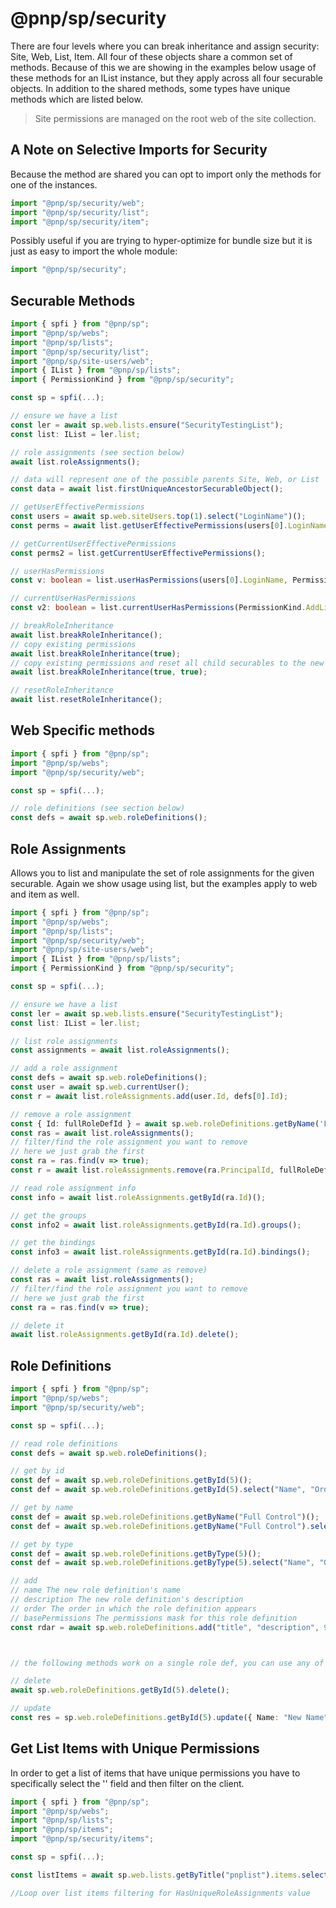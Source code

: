 # @pnp/sp/security

There are four levels where you can break inheritance and assign security: Site, Web, List, Item. All four of these objects share a common set of methods. Because of this we are showing in the examples below usage of these methods for an IList instance, but they apply across all four securable objects. In addition to the shared methods, some types have unique methods which are listed below.

> Site permissions are managed on the root web of the site collection.

## A Note on Selective Imports for Security

Because the method are shared you can opt to import only the methods for one of the instances.

```TypeScript
import "@pnp/sp/security/web";
import "@pnp/sp/security/list";
import "@pnp/sp/security/item";
```

Possibly useful if you are trying to hyper-optimize for bundle size but it is just as easy to import the whole module:

```TypeScript
import "@pnp/sp/security";
```

## Securable Methods

```TypeScript
import { spfi } from "@pnp/sp";
import "@pnp/sp/webs";
import "@pnp/sp/lists";
import "@pnp/sp/security/list";
import "@pnp/sp/site-users/web";
import { IList } from "@pnp/sp/lists";
import { PermissionKind } from "@pnp/sp/security";

const sp = spfi(...);

// ensure we have a list
const ler = await sp.web.lists.ensure("SecurityTestingList");
const list: IList = ler.list;

// role assignments (see section below)
await list.roleAssignments();

// data will represent one of the possible parents Site, Web, or List
const data = await list.firstUniqueAncestorSecurableObject();

// getUserEffectivePermissions
const users = await sp.web.siteUsers.top(1).select("LoginName")();
const perms = await list.getUserEffectivePermissions(users[0].LoginName);

// getCurrentUserEffectivePermissions
const perms2 = list.getCurrentUserEffectivePermissions();

// userHasPermissions
const v: boolean = list.userHasPermissions(users[0].LoginName, PermissionKind.AddListItems)

// currentUserHasPermissions
const v2: boolean = list.currentUserHasPermissions(PermissionKind.AddListItems)

// breakRoleInheritance
await list.breakRoleInheritance();
// copy existing permissions
await list.breakRoleInheritance(true);
// copy existing permissions and reset all child securables to the new permissions
await list.breakRoleInheritance(true, true);

// resetRoleInheritance
await list.resetRoleInheritance();
```

## Web Specific methods

```TypeScript
import { spfi } from "@pnp/sp";
import "@pnp/sp/webs";
import "@pnp/sp/security/web";

const sp = spfi(...);

// role definitions (see section below)
const defs = await sp.web.roleDefinitions();
```

## Role Assignments

Allows you to list and manipulate the set of role assignments for the given securable. Again we show usage using list, but the examples apply to web and item as well.

```TypeScript
import { spfi } from "@pnp/sp";
import "@pnp/sp/webs";
import "@pnp/sp/lists";
import "@pnp/sp/security/web";
import "@pnp/sp/site-users/web";
import { IList } from "@pnp/sp/lists";
import { PermissionKind } from "@pnp/sp/security";

const sp = spfi(...);

// ensure we have a list
const ler = await sp.web.lists.ensure("SecurityTestingList");
const list: IList = ler.list;

// list role assignments
const assignments = await list.roleAssignments();

// add a role assignment
const defs = await sp.web.roleDefinitions();
const user = await sp.web.currentUser();
const r = await list.roleAssignments.add(user.Id, defs[0].Id);

// remove a role assignment
const { Id: fullRoleDefId } = await sp.web.roleDefinitions.getByName('Full Control')();
const ras = await list.roleAssignments();
// filter/find the role assignment you want to remove
// here we just grab the first
const ra = ras.find(v => true);
const r = await list.roleAssignments.remove(ra.PrincipalId, fullRoleDefId);

// read role assignment info
const info = await list.roleAssignments.getById(ra.Id)();

// get the groups
const info2 = await list.roleAssignments.getById(ra.Id).groups();

// get the bindings
const info3 = await list.roleAssignments.getById(ra.Id).bindings();

// delete a role assignment (same as remove)
const ras = await list.roleAssignments();
// filter/find the role assignment you want to remove
// here we just grab the first
const ra = ras.find(v => true);

// delete it
await list.roleAssignments.getById(ra.Id).delete();
```

## Role Definitions

```TypeScript
import { spfi } from "@pnp/sp";
import "@pnp/sp/webs";
import "@pnp/sp/security/web";

const sp = spfi(...);

// read role definitions
const defs = await sp.web.roleDefinitions();

// get by id
const def = await sp.web.roleDefinitions.getById(5)();
const def = await sp.web.roleDefinitions.getById(5).select("Name", "Order")();

// get by name
const def = await sp.web.roleDefinitions.getByName("Full Control")();
const def = await sp.web.roleDefinitions.getByName("Full Control").select("Name", "Order")();

// get by type
const def = await sp.web.roleDefinitions.getByType(5)();
const def = await sp.web.roleDefinitions.getByType(5).select("Name", "Order")();

// add
// name The new role definition's name
// description The new role definition's description
// order The order in which the role definition appears
// basePermissions The permissions mask for this role definition
const rdar = await sp.web.roleDefinitions.add("title", "description", 99, { High: 1, Low: 2 });



// the following methods work on a single role def, you can use any of the three getBy methods, here we use getById as an example

// delete
await sp.web.roleDefinitions.getById(5).delete();

// update
const res = sp.web.roleDefinitions.getById(5).update({ Name: "New Name" });
```

## Get List Items with Unique Permissions

In order to get a list of items that have unique permissions you have to specifically select the '' field and then filter on the client.

```TypeScript
import { spfi } from "@pnp/sp";
import "@pnp/sp/webs";
import "@pnp/sp/lists";
import "@pnp/sp/items";
import "@pnp/sp/security/items";

const sp = spfi(...);

const listItems = await sp.web.lists.getByTitle("pnplist").items.select("Id, HasUniqueRoleAssignments")();

//Loop over list items filtering for HasUniqueRoleAssignments value

```
